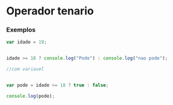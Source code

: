 # Operador tenario

### Exemplos

```js
var idade = 19;


idade >= 18 ? console.log("Pode") : console.log("nao pode");

//com variavel


var pode = idade >= 18 ? true : false;

console.log(pode);